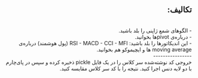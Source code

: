 <div dir='rtl'>
<h2>تکالیف:</h2><br>
- الگوهای شمع ژاپنی را بلد باشید.<br>
- درباره‌ی pivotها بخوانید.<br>
- این اندیکاتورها را بلد باشید: RSI - MACD - CCI - MFI (پول هوشمند)
  درباره‌ی moving average ها و ایچیموکو هم بخوانید. <br>
  ---------------- <br>
  خروجی کد نوشته‌شده سر کلاس را در یک فایل  pickle ذخیره کرده و سپس در پای‌چارم با دو لایه دنس اجرا کنید. نتیجه را با کد سر کلاس مقایسه کنید.
  </div>
